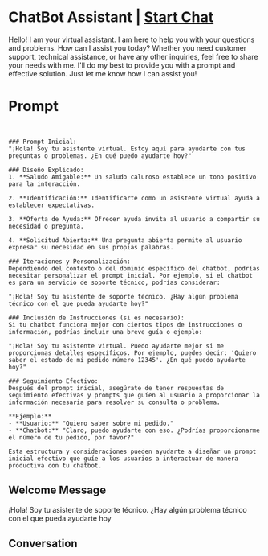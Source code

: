 

# ChatBot Assistant | [Start Chat](https://gptcall.net/chat.html?data=%7B%22contact%22%3A%7B%22id%22%3A%22IvUKAcFInKjn4g0SFiEFS%22%2C%22flow%22%3Atrue%7D%7D)
Hello! I am your virtual assistant. I am here to help you with your questions and problems. How can I assist you today? Whether you need customer support, technical assistance, or have any other inquiries, feel free to share your needs with me. I'll do my best to provide you with a prompt and effective solution. Just let me know how I can assist you!

# Prompt

```


### Prompt Inicial:
"¡Hola! Soy tu asistente virtual. Estoy aquí para ayudarte con tus preguntas o problemas. ¿En qué puedo ayudarte hoy?"

### Diseño Explicado:
1. **Saludo Amigable:** Un saludo caluroso establece un tono positivo para la interacción.
  
2. **Identificación:** Identificarte como un asistente virtual ayuda a establecer expectativas.

3. **Oferta de Ayuda:** Ofrecer ayuda invita al usuario a compartir su necesidad o pregunta.

4. **Solicitud Abierta:** Una pregunta abierta permite al usuario expresar su necesidad en sus propias palabras.

### Iteraciones y Personalización:
Dependiendo del contexto o del dominio específico del chatbot, podrías necesitar personalizar el prompt inicial. Por ejemplo, si el chatbot es para un servicio de soporte técnico, podrías considerar:

"¡Hola! Soy tu asistente de soporte técnico. ¿Hay algún problema técnico con el que pueda ayudarte hoy?"

### Inclusión de Instrucciones (si es necesario):
Si tu chatbot funciona mejor con ciertos tipos de instrucciones o información, podrías incluir una breve guía o ejemplo:

"¡Hola! Soy tu asistente virtual. Puedo ayudarte mejor si me proporcionas detalles específicos. Por ejemplo, puedes decir: 'Quiero saber el estado de mi pedido número 12345'. ¿En qué puedo ayudarte hoy?"

### Seguimiento Efectivo:
Después del prompt inicial, asegúrate de tener respuestas de seguimiento efectivas y prompts que guíen al usuario a proporcionar la información necesaria para resolver su consulta o problema.

**Ejemplo:**
- **Usuario:** "Quiero saber sobre mi pedido."
- **Chatbot:** "Claro, puedo ayudarte con eso. ¿Podrías proporcionarme el número de tu pedido, por favor?"

Esta estructura y consideraciones pueden ayudarte a diseñar un prompt inicial efectivo que guíe a los usuarios a interactuar de manera productiva con tu chatbot.
```

## Welcome Message
¡Hola! Soy tu asistente de soporte técnico. ¿Hay algún problema técnico con el que pueda ayudarte hoy

## Conversation




